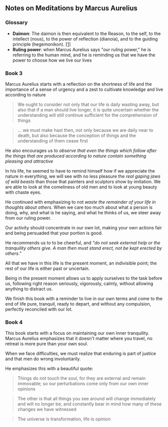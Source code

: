 ## Notes on Meditations by Marcus Aurelius

### Glossary
- **Daimon**: The daimon is then equivalent to the Reason, to the self, to the intellect (nous), to the power of reflection (dianoia), and to the guiding principle (hegemonikon). [[1](https://medium.com/stoicism-philosophy-as-a-way-of-life/the-stoic-daimon-there-is-a-god-inside-yourself-7e39fccce40d)]
- **Ruling power**: when Marcus Aurelius says "our ruling power," he is referring to the human mind, and he is reminding us that we have the power to choose how we live our lives

### Book 3

Marcus Aurelius starts with a reflection on the shortness of life and the importance of a sense of urgency and a zest to cultivate knowledge and live according to nature

> We ought to consider not only that our life is daily wasting away, but also that if a man should live longer, it is quite uncertain whether the understanding will still continue sufficient for the comprehension of things

> ... we must make hast then, not only because we are daily near to death, but also because the conception of things and the understanding of them cease first

He also encourages us to *observe that even the things which follow after the things that are produced according to nature contain something pleasing and attractive*

In his life, he seemed to have to remind himself how if we appreciate the nature in everything, we will see with no less pleasure the *real gaping jaws of wild beasts* than those that painters and sculptors show by imitation. We are able to look at the comeliness of old men and to look at young beauty with chaste eyes.

He continued with emphasizing to not *waste the remainder of your life in thoughts about others*. When we care too much about what a person is doing, why, and what is he saying, and what he thinks of us, we steer away from our ruling power.

Our activity should concentrate in our own lot, making your own actions fair and being persuaded that your portion is good. 

He recommends us to to be cheerful, and *"do not seek external help or the tranquility others give. A man then must stand erect, not be kept erected by others."*

All that we have in this life is the present moment, an indivisible point; the rest of our life is either past or uncertain. 

Being in the present moment allows us to apply ourselves to the task before us, following right reason seriously, vigorously, calmly, without allowing anything to distract us. 

We finish this book with a reminder to live in our own terms and come to the end of life pure, tranquil, ready to depart, and without any compulsion, perfectly reconciled with our lot.

### Book 4

This book starts with a focus on maintaining our own inner tranquility. Marcus Aurelius emphasizes that it doesn't matter where you travel, no retreat is more pure than your own soul.

When we face difficulties, we must realize that enduring is part of justice and that men do wrong involuntarily. 

He emphasizes this with a beautiful quote:

> Things do not touch the soul, for they are external and remain immovable; so our perturbations come only from our own inner opinions

> The other is that all things you see around will change immediately and will no longer be; and constantly bear in mind how many of these changes we have witnessed

> The universe is transformation, life is opinion

